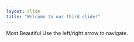 ```yaml
---
layout: slide
title: "Welcome to our third slide!"
---
```

Most Beautiful
Use the left/right arrow to navigate.
